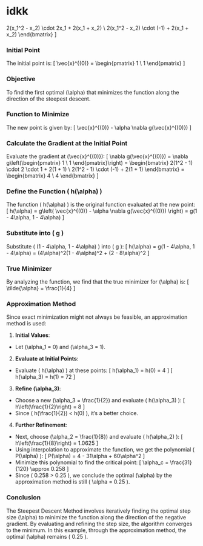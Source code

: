 # idkk
2(x_1^2 - x_2) \cdot 2x_1 + 2(x_1 + x_2) \\
2(x_1^2 - x_2) \cdot (-1) + 2(x_1 + x_2)
\end{bmatrix} \]
### Initial Point
The initial point is:
\[ \vec{x}^{(0)} = \begin{pmatrix} 1 \\ 1 \end{pmatrix} \]
### Objective
To find the first optimal \(\alpha\) that minimizes the function along the direction of the steepest descent.
### Function to Minimize
The new point is given by:
\[ \vec{x}^{(0)} - \alpha \nabla g(\vec{x}^{(0)}) \]
### Calculate the Gradient at the Initial Point
Evaluate the gradient at \(\vec{x}^{(0)}\):
\[ \nabla g(\vec{x}^{(0)}) = \nabla g\left(\begin{pmatrix} 1 \\ 1 \end{pmatrix}\right) = \begin{bmatrix}
2(1^2 - 1) \cdot 2 \cdot 1 + 2(1 + 1) \\
2(1^2 - 1) \cdot (-1) + 2(1 + 1)
\end{bmatrix} = \begin{bmatrix}
4 \\
4
\end{bmatrix} \]
### Define the Function \( h(\alpha) \)
The function \( h(\alpha) \) is the original function evaluated at the new point:
\[ h(\alpha) = g\left( \vec{x}^{(0)} - \alpha \nabla g(\vec{x}^{(0)}) \right) = g(1 - 4\alpha, 1 - 4\alpha) \]
### Substitute into \( g \)
Substitute \( (1 - 4\alpha, 1 - 4\alpha) \) into \( g \):
\[ h(\alpha) = g(1 - 4\alpha, 1 - 4\alpha) = (4\alpha)^2(1 - 4\alpha)^2 + (2 - 8\alpha)^2 \]
### True Minimizer
By analyzing the function, we find that the true minimizer for \(\alpha\) is:
\[ \tilde{\alpha} = \frac{1}{4} \]
### Approximation Method
Since exact minimization might not always be feasible, an approximation method is used:
1. **Initial Values**:
- Let \(\alpha_1 = 0\) and \(\alpha_3 = 1\).
2. **Evaluate at Initial Points**:
- Evaluate \( h(\alpha) \) at these points:
\[ h(\alpha_1) = h(0) = 4 \]
\[ h(\alpha_3) = h(1) = 72 \]
3. **Refine \(\alpha_3\)**:
- Choose a new \(\alpha_3 = \frac{1}{2}\) and evaluate \( h(\alpha_3) \):
\[ h\left(\frac{1}{2}\right) = 8 \]
- Since \( h(\frac{1}{2}) < h(0) \), it’s a better choice.
4. **Further Refinement**:
- Next, choose \(\alpha_2 = \frac{1}{8}\) and evaluate \( h(\alpha_2) \):
\[ h\left(\frac{1}{8}\right) = 1.0625 \]
- Using interpolation to approximate the function, we get the polynomial \( P(\alpha) \):
\[ P(\alpha) = 4 - 31\alpha + 60\alpha^2 \]
- Minimize this polynomial to find the critical point:
\[ \alpha_c = \frac{31}{120} \approx 0.258 \]
- Since \( 0.258 > 0.25 \), we conclude the optimal \(\alpha\) by the approximation method is still \( \alpha = 0.25 \).
### Conclusion
The Steepest Descent Method involves iteratively finding the optimal step size \(\alpha\) to minimize the function along the direction of the negative gradient. By evaluating and refining the step size, the algorithm converges to the minimum. In this example, through the approximation method, the optimal \(\alpha\) remains \( 0.25 \).





